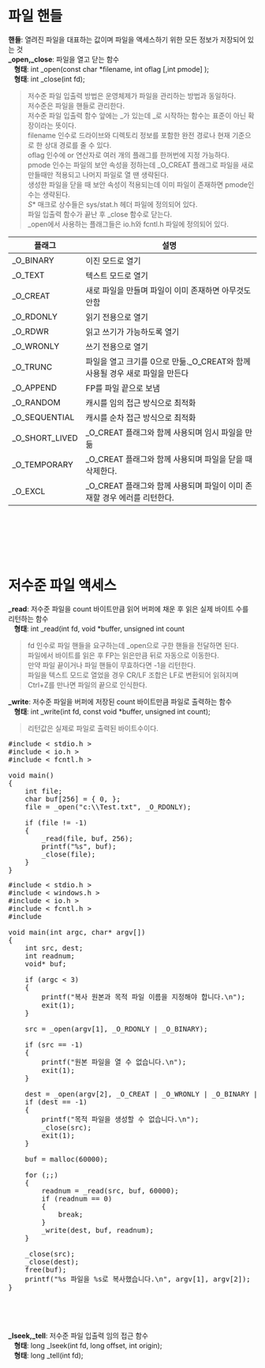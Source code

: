 # 파일 핸들
**핸들**: 열려진 파일을 대표하는 값이며 파일을 액세스하기 위한 모든 정보가 저장되어 있는 것  
**_open,_close**: 파일을 열고 닫는 함수  
&nbsp;&nbsp;&nbsp;**형태**: int _open(const char *filename, int oflag [,int pmode] );  
&nbsp;&nbsp;&nbsp;**형태**: int _close(int fd);  
> 저수준 파일 입출력 방법은 운영체제가 파일을 관리하는 방법과 동일하다.  
> 저수준은 파일을 핸들로 관리한다.  
> 저수준 파일 입출력 함수 앞에는 _가 있는데 _로 시작하는 함수는 표준이 아닌 확장이라는 뜻이다.  
> filename 인수로 드라이브와 디렉토리 정보를 포함한 완전 경로나 현재 기준으로 한 상대 경로를 줄 수 있다.    
> oflag 인수에 or 연산자로 여러 개의 플래그를 한꺼번에 지정 가능하다.   
> pmode 인수는 파일의 보안 속성을 정하는데 _O_CREAT 플래그로 파일을 새로 만들때만 적용되고 나머지 파일로 열 땐 생략된다.  
> 생성한 파일을 닫을 때 보안 속성이 적용되는데 이미 파일이 존재하면 pmode인수는 생략된다.  
>  _S_* 매크로 상수들은 sys/stat.h 헤더 파일에 정의되어 있다.  
> 파일 입출력 함수가 끝난 후 _close 함수로 닫는다.  
> _open에서 사용하는 플래그들은 io.h와 fcntl.h 파일에 정의되어 있다.

|플래그|설명|
|----|----|
|_O_BINARY|이진 모드로 열기|
|_O_TEXT|텍스트 모드로 열기|
|_O_CREAT|새로 파일을 만들며 파일이 이미 존재하면 아무것도 안함|
|_O_RDONLY|읽기 전용으로 열기|
|_O_RDWR|읽고 쓰기가 가능하도록 열기|
|_O_WRONLY|쓰기 전용으로 열기|
|_O_TRUNC|파일을 열고 크기를 0으로 만듦._O_CREAT와 함께 사용될 경우 새로 파일을 만든다|
|_O_APPEND|FP를 파일 끝으로 보냄|
|_O_RANDOM|캐시를 임의 접근 방식으로 최적화|
|_O_SEQUENTIAL|캐시를 순차 접근 방식으로 최적화|
|_O_SHORT_LIVED|_O_CREAT 플래그와 함께 사용되며 임시 파일을 만듦|
|_O_TEMPORARY|_O_CREAT 플래그와 함께 사용되며 파일을 닫을 때 삭제한다.|
|_O_EXCL|_O_CREAT 플래그와 함께 사용되며 파일이 이미 존재할 경우 에러를 리턴한다.|

<br><br><br><br><br>
# 저수준 파일 액세스
**_read**: 저수준 파일을 count 바이트만큼 읽어 버퍼에 채운 후 읽은 실제 바이트 수를 리턴하는 함수  
&nbsp;&nbsp;&nbsp;**형태**: int _read(int fd, void *buffer, unsigned int count  
> fd 인수로 파일 핸들을 요구하는데 _open으로 구한 핸들을 전달하면 된다.   
> 파일에서 바이트를 읽은 후 FP는 읽은만큼 뒤로 자동으로 이동한다.  
> 만약 파일 끝이거나 파일 핸들이 무효하다면 -1을 리턴한다.  
> 파일을 텍스트 모드로 열었을 경우 CR/LF 조합은 LF로 변환되어 읽혀지며 Ctrl+Z를 만나면 파일의 끝으로 인식한다.

**_write**: 저수준 파일을 버퍼에 저장된 count 바이트만큼 파일로 출력하는 함수  
&nbsp;&nbsp;&nbsp;**형태**: int _write(int fd, const void *buffer, unsigned int count);  
> 리턴값은 실제로 파일로 출력된 바이트수이다.

<pre>#include < stdio.h >
#include < io.h >
#include < fcntl.h >

void main()
{
    int file;
    char buf[256] = { 0, };
    file = _open("c:\\Test.txt", _O_RDONLY);

    if (file != -1)
    {
        _read(file, buf, 256);
        printf("%s", buf);
        _close(file);
    }
}</pre>

<pre>#include < stdio.h >
#include < windows.h >
#include < io.h >
#include < fcntl.h >
#include  <sys/stat.h >

void main(int argc, char* argv[])
{
    int src, dest;
    int readnum;
    void* buf;

    if (argc < 3)
    {
        printf("복사 원본과 목적 파일 이름을 지정해야 합니다.\n");
        exit(1);
    }   

    src = _open(argv[1], _O_RDONLY | _O_BINARY);

    if (src == -1)
    {
        printf("원본 파일을 열 수 없습니다.\n");
        exit(1);
    }

    dest = _open(argv[2], _O_CREAT | _O_WRONLY | _O_BINARY | _O_TRUNC, _S_IWRITE);
    if (dest == -1)
    {
        printf("목적 파일을 생성할 수 없습니다.\n");
        _close(src);
        exit(1);
    }

    buf = malloc(60000);

    for (;;)
    {
        readnum = _read(src, buf, 60000);
        if (readnum == 0)
        {
            break;
        }
        _write(dest, buf, readnum);
    }

    _close(src);
    _close(dest);
    free(buf);
    printf("%s 파일을 %s로 복사했습니다.\n", argv[1], argv[2]);
}</pre><br><br><br>

**_lseek,_tell**: 저수준 파일 입출력 임의 접근 함수  
&nbsp;&nbsp;&nbsp;**형태**: long _lseek(int fd, long offset, int origin);  
&nbsp;&nbsp;&nbsp;**형태**: long _tell(int fd);
